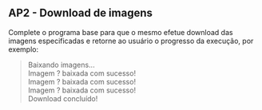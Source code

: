 ## AP2 - Download de imagens

Complete o programa base para que o mesmo efetue download das imagens especificadas e retorne ao usuário o progresso
da execução, por exemplo:

> Baixando imagens...  
> Imagem ? baixada com sucesso!  
> Imagem ? baixada com sucesso!  
> Imagem ? baixada com sucesso!  
> Download concluído!  
